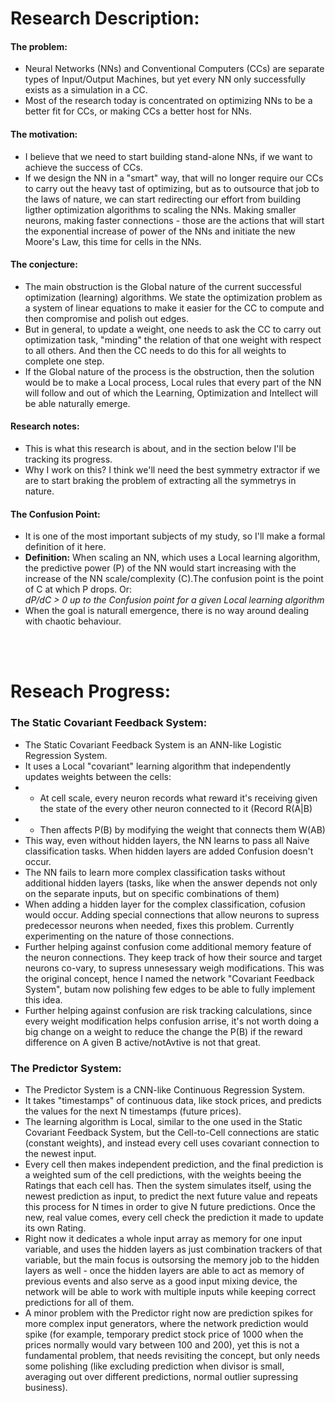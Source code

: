 # Research Description:
#### The problem:
- Neural Networks (NNs) and Conventional Computers (CCs) are separate types of Input/Output Machines, but yet every NN only successfully exists as a simulation in a CC.
- Most of the research today is concentrated on optimizing NNs to be a better fit for CCs, or making CCs a better host for NNs.

#### The motivation:
- I believe that we need to start building stand-alone NNs, if we want to achieve the success of CCs.
- If we design the NN in a "smart" way, that will no longer require our CCs to carry out the heavy tast of optimizing, but as to outsource that job to the laws of nature, we can start redirecting our effort from building ligther optimization algorithms to scaling the NNs. Making smaller neurons, making faster connections - those are the actions that will start the exponential increase of power of the NNs and initiate the new Moore's Law, this time for cells in the NNs.

#### The conjecture:
- The main obstruction is the Global nature of the current successful optimization (learning) algorithms. We state the optimization problem as a system of linear equations to make it easier for the CC to compute and then compromise and polish out edges.
- But in general, to update a weight, one needs to ask the CC to carry out optimization task, "minding" the relation of that one weight with respect to all others. And then the CC needs to do this for all weights to complete one step.
- If the Global nature of the process is the obstruction, then the solution would be to make a Local process, Local rules that every part of the NN will follow and out of which the Learning, Optimization and Intellect will be able naturally emerge.

#### Research notes:
- This is what this research is about, and in the section below I'll be tracking its progress.
- Why I work on this? I think we'll need the best symmetry extractor if we are to start braking the problem of extracting all the symmetrys in nature.

#### The Confusion Point:
- It is one of the most important subjects of my study, so I'll make a formal definition of it here.
- <b>Definition:</b> When scaling an NN, which uses a Local learning algorithm, the predictive power (P) of the NN would start increasing with the increase of the NN scale/complexity (C).The confusion point is the point of C at which P drops. Or:
<br><i>dP/dC > 0 up to the Confusion point for a given Local learning algorithm</i>
- When the goal is naturall emergence, there is no way around dealing with chaotic behaviour.

<br><br>
# Reseach Progress:
### The Static Covariant Feedback System</b>:
- The Static Covariant Feedback System is an ANN-like Logistic Regression System.
- It uses a Local "covariant" learning algorithm that independently updates weights between the cells:
- - At cell scale, every neuron records what reward it's receiving given the state of the every other neuron connected to it (Record R(A|B)
- - Then affects P(B) by modifying the weight that connects them W(AB)
- This way, even without hidden layers, the NN learns to pass all Naive classification tasks. When hidden layers are added Confusion doesn't occur.
- The NN fails to learn more complex classification tasks without additional hidden layers (tasks, like when the answer depends not only on the separate inputs, but on specific combinations of them)
- When adding a hidden layer for the complex classification, cofusion would occur. Adding special connections that allow neurons to supress predecessor neurons when needed, fixes this problem. Currently experimenting on the nature of those connections.
- Further helping against confusion come additional memory feature of the neuron connections. They keep track of how their source and target neurons co-vary, to supress unnesessary weigh modifications. This was the original concept, hence I named the network "Covariant Feedback System", butam now polishing few edges to be able to fully implement this idea.
- Further helping against confusion are risk tracking calculations, since every weight modification helps confusion arrise, it's not worth doing a big change on a weight to reduce the change the P(B) if the reward difference on A given B active/notAvtive is not that great.


### The Predictor System:
- The Predictor System is a CNN-like Continuous Regression System.
- It takes "timestamps" of continuous data, like stock prices, and predicts the values for the next N timestamps (future prices).
- The learning algorithm is Local, similar to the one used in the Static Covariant Feedback System, but the Cell-to-Cell connections are static (constant weights), and instead every cell uses covariant connection to the newest input.
- Every cell then makes independent prediction, and the final prediction is a weighted sum of the cell predictions, with the weights beeing the Ratings that each cell has. Then the system simulates itself, using the newest prediction as input, to predict the next future value and repeats this process for N times in order to give N future predictions. Once the new, real value comes, every cell check the prediction it made to update its own Rating.
- Right now it dedicates a whole input array as memory for one input variable, and uses the hidden layers as just combination trackers of that variable, but the main focus is outsorsing the memory job to the hidden layers as well - once the hidden layers are able to act as memory of previous events and also serve as a good input mixing device, the network will be able to work with multiple inputs while keeping correct predictions for all of them.
- A minor problem with the Predictor right now are prediction spikes for more complex input generators, where the network prediction would spike (for example, temporary predict stock price of 1000 when the prices normally would vary between 100 and 200), yet this is not a fundamental problem, that needs revisiting the concept, but only needs some polishing (like excluding prediction when divisor is small, averaging out over different predictions, normal outlier supressing business).
